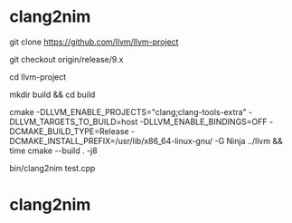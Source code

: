 # clang2nim

git clone https://github.com/llvm/llvm-project

git checkout origin/release/9.x

cd llvm-project

mkdir build && cd build

cmake -DLLVM_ENABLE_PROJECTS="clang;clang-tools-extra" -DLLVM_TARGETS_TO_BUILD=host -DLLVM_ENABLE_BINDINGS=OFF -DCMAKE_BUILD_TYPE=Release  -DCMAKE_INSTALL_PREFIX=/usr/lib/x86_64-linux-gnu/ -G Ninja ../llvm && time cmake --build . -j8

bin/clang2nim test.cpp
# clang2nim
